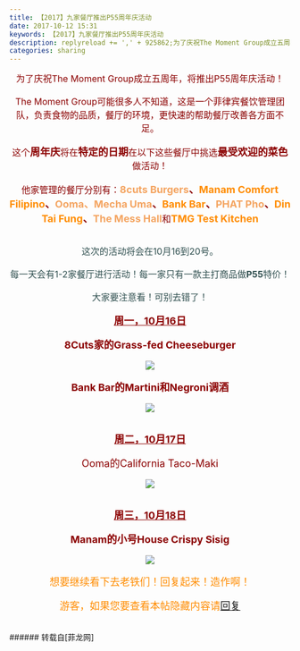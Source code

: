 ```yaml
---
title: 【2017】九家餐厅推出P55周年庆活动
date: 2017-10-12 15:31
keywords: 【2017】九家餐厅推出P55周年庆活动
description: replyreload += ',' + 925862;为了庆祝The Moment Group成立五周年，将推出P55周年庆活动！The Moment Group可能很多人不知道，这是一个菲律宾餐饮管理团队，负责食物的品质，餐厅的环境，更快速的帮助餐厅改善各方面不足。这个周年庆将在特定的日期在以下这些餐厅中挑选最受欢迎的菜色做活动！他家管理的餐厅分别有：8cuts Burgers、Manam Comfort Filipino、Ooma、Mecha Uma、Bank Bar、PHAT Pho、Din Tai Fung、The Mess Hall和TMG Test Kitchen这次的活动将会在10月16到20号。每一天会有1-2家餐厅进行活动！每一家只有一款主打商品做P55特价！大家要注意看！可别去错了！周一，10月16日8Cuts家的Grass-fed CheeseburgerBank Bar的Martini和Negroni调酒周二，10月17日Ooma的California Taco-Maki周三，10月18日Manam的小号House Crispy Sisig想要继续看下去老铁们！回复起来！造作啊！游客，如果您要查看本帖隐藏内容请回复
categories: sharing
---
```

<td class="t_f" id="postmessage_925862">

<script type="f6748faa6682de3a0a18e5f1-text/javascript">replyreload += ',' + 925862;</script><div align="center"><font size="3"><font color="#8b0000"><img alt="" border="0" onclick="" onmouseover="" smilieid="759" src="static/image/smiley/longwa/16.gif"/>为了庆祝The Moment Group成立五周年，将推出P55周年庆活动！</font></font></div><br/>
<div align="center"><font size="3"><font color="#8b0000">The Moment Group可能很多人不知道，这是一个菲律宾餐饮管理团队，负责食物的品质，餐厅的环境，更快速的帮助餐厅改善各方面不足。</font></font></div><br/>
<div align="center"><font size="3"><font color="#8b0000">这个</font></font><font size="4"><font color="#8b0000"><strong>周年庆</strong></font></font><font size="3"><font color="#8b0000">将在</font></font><font size="4"><font color="#8b0000"><strong>特定的日期</strong></font></font><font color="#8b0000"><font size="3">在以下这些餐厅中挑选</font><strong><font size="4">最受欢迎的菜色</font></strong><font size="3">做活动！</font></font></div><br/>
<div align="center"><font size="3"><font color="#8b0000">他家管理的餐厅分别有：</font></font><font size="4"><strong><font color="#f4a460">8cuts Burgers</font><font color="#8b0000">、</font><font color="#ff8c00">Manam Comfort Filipino</font><font color="#8b0000">、</font><font color="#f4a460">Ooma、Mecha Uma</font><font color="#8b0000">、</font><font color="#ff8c00">Bank Bar</font><font color="#8b0000">、</font><font color="#f4a460">PHAT Pho</font><font color="#8b0000">、</font><font color="#ff8c00">Din Tai Fung</font><font color="#8b0000">、</font><font color="#f4a460">The Mess Hall</font></strong></font><font size="3"><font color="#8b00">和</font></font><font size="4"><font color="#ff8c00"><strong>TMG Test Kitchen</strong></font></font></div><br/>
<div align="center"><img alt="" border="0" class="zoom" data-cf-modified-f6748faa6682de3a0a18e5f1-="" file="static/image/hrline/2.gif" id="aimg_fZdWD" lazyloadthumb="1" onclick="" onmouseover="" src="http://www.flw.ph/static/image/hrline/2.gif"/></div><br/>
<div align="center"><font size="3"><font color="#2f4f4f">这次的活动将会在10月16到20号。</font></font></div><br/>
<div align="center"><font size="3"><font color="#2f4f4f">每一天会有1-2家餐厅进行活动！每一家只有一款主打商品做<strong>P55</strong>特价！</font></font></div><br/>
<div align="center"><font color="#2f4f4f"><font size="3">大家要注意看！可别去错了！</font></font></div><br/>
<div align="center"><font size="4"><font color="#8b0000"><strong><u>周一，10月16日</u></strong></font></font></div><br/>
<div align="center"><font size="4"><font color="#8b0000"><strong>8Cuts家的Grass-fed Cheeseburger</strong></font></font></div><br/>
<div align="center">

<img aid="645604" data-cf-modified-f6748faa6682de3a0a18e5f1-="" file="data/attachment/forum/201710/12/150432urdh250w52hrxpov.jpg.thumb.jpg" id="aimg_645604" inpost="1" onclick="" onmouseover="" src="http://www.flw.ph/data/attachment/forum/201710/12/150432urdh250w52hrxpov.jpg" style="cursor:pointer" zoomfile="data/attachment/forum/201710/12/150432urdh250w52hrxpov.jpg"/>


</div><br/>
<div align="center"><font size="4"><font color="#8b0000"><strong>Bank Bar的Martini和Negroni调酒</strong></font></font></div><br/>
<div align="center">

<img aid="645609" data-cf-modified-f6748faa6682de3a0a18e5f1-="" file="data/attachment/forum/201710/12/150439ihdt0hxt0t3dfsg3.jpg.thumb.jpg" id="aimg_645609" inpost="1" onclick="" onmouseover="" src="http://www.flw.ph/data/attachment/forum/201710/12/150439ihdt0hxt0t3dfsg3.jpg" style="cursor:pointer" zoomfile="data/attachment/forum/201710/12/150439ihdt0hxt0t3dfsg3.jpg"/>


</div><br/>
<div align="center"><br/>
<img alt="" border="0" class="zoom" data-cf-modified-f6748faa6682de3a0a18e5f1-="" file="static/image/hrline/2.gif" id="aimg_Rbxoo" lazyloadthumb="1" onclick="" onmouseover="" src="http://www.flw.ph/static/image/hrline/2.gif"/><br/>
<font size="4"><font color="#8b0000"><strong><u>周二，10月17日</u></strong></font></font></div><br/>
<div align="center"><font size="4"><font color="#8b0000">Ooma的California Taco-Maki</font></font></div><br/>
<div align="center">

<img aid="645603" data-cf-modified-f6748faa6682de3a0a18e5f1-="" file="data/attachment/forum/201710/12/150431xzumfjqm8zrcgfc8.jpg.thumb.jpg" id="aimg_645603" inpost="1" onclick="" onmouseover="" src="http://www.flw.ph/data/attachment/forum/201710/12/150431xzumfjqm8zrcgfc8.jpg" style="cursor:pointer" zoomfile="data/attachment/forum/201710/12/150431xzumfjqm8zrcgfc8.jpg"/>


</div><br/>
<div align="center"><br/>
<img alt="" border="0" class="zoom" data-cf-modified-f6748faa6682de3a0a18e5f1-="" file="static/image/hrline/2.gif" id="aimg_B0mBm" lazyloadthumb="1" onclick="" onmouseover="" src="http://www.flw.ph/static/image/hrline/2.gif"/><br/>
<font size="4"><font color="#8b0000"><strong><u>周三，10月18日</u></strong></font></font></div><br/>
<div align="center"><font size="4"><font color="#8b0000"><strong>Manam的小号House Crispy Sisig</strong></font></font></div><br/>
<div align="center">

<img aid="645602" data-cf-modified-f6748faa6682de3a0a18e5f1-="" file="data/attachment/forum/201710/12/150430pf8by5yppkp5ybm2.jpg.thumb.jpg" id="aimg_645602" inpost="1" onclick="" onmouseover="" src="http://www.flw.ph/data/attachment/forum/201710/12/150430pf8by5yppkp5ybm2.jpg" style="cursor:pointer" zoomfile="data/attachment/forum/201710/12/150430pf8by5yppkp5ybm2.jpg"/>


</div><br/>
<div align="center"><font size="4"><font color="#ff8c00">想要继续看下去老铁们！回复起来！造作啊！</font></font></div><br/>
<div align="center"><font size="4"><font color="#ff8c00"><div class="locked">游客，如果您要查看本帖隐藏内容请<a data-cf-modified-f6748faa6682de3a0a18e5f1-="" href="forum.php?mod=post&amp;action=reply&amp;fid=47&amp;tid=270934" onclick="if (!window.__cfRLUnblockHandlers) return false; showWindow('reply', this.href)">回复</a></div></font></font></div><br/>
<br/>
</td>
###### 转载自[菲龙网]